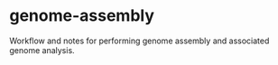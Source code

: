 # genome-assembly
Workflow and notes for performing genome assembly and associated genome analysis.

